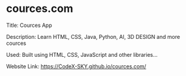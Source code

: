 # cources.com
Title: Cources App

Description: Learn HTML, CSS, Java, Python, AI, 3D DESIGN and more cources

Used: Built using HTML, CSS, JavaScript and other libraries...

Website Link: https://CodeX-SKY.github.io/cources.com/ 
